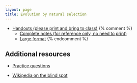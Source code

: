 ```yaml
---
layout: page
title: Evolution by natural selection
---
```


* [Handouts (please print and bring to class)](/materials/ns.handouts.pdf)
{% comment %} 
  * [Complete notes (for reference only, no need to print)](/materials/ns.complete.pdf)
  * [Large format](/materials/intro.large.pdf)
{% endcomment %} 


## Additional resources

* [Practice questions](ns_ques.html)

* [Wikipedia on the blind spot](https://en.wikipedia.org/wiki/Blind_spot_(vision))

